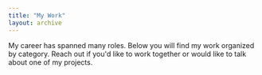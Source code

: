 ```yaml
---
title: "My Work"
layout: archive
---
```


My career has spanned many roles. Below you will find my work organized by category. Reach out if you'd like to work together or would like to talk about one of my projects.